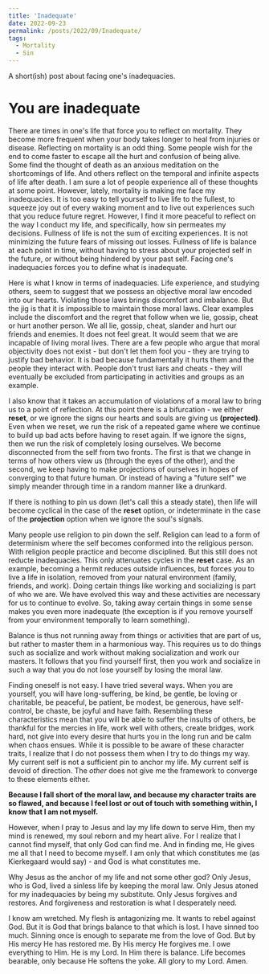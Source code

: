 ```yaml
---
title: 'Inadequate'
date: 2022-09-23
permalink: /posts/2022/09/Inadequate/
tags:
  - Mortality
  - Sin
---
```


A short(ish) post about facing one's inadequacies.

# You are inadequate

There are times in one's life that force you to reflect on mortality. They become more frequent when your body takes longer to heal from injuries or disease. Reflecting on mortality is an odd thing. Some people wish for the end to come faster to escape all the hurt and confusion of being alive. Some find the thought of death as an anxious meditation on the shortcomings of life. And others reflect on the temporal and infinite aspects of life after death.
I am sure a lot of people experience all of these thoughts at some point. However, lately, mortality is making me face my inadequacies. It is too easy to tell yourself to live life to the fullest, to squeeze joy out of every waking moment and to live out experiences such that you reduce future regret. However, I find it more peaceful to reflect on the way I conduct my life, and specifically, how sin permeates my decisions. Fullness of life is not the sum of exciting experiences. It is not minimizing the future fears of missing out losses. Fullness of life is balance at each point in time, without having to stress about your projected self in the future, or without being hindered by your past self. Facing one's inadequacies forces you to define what is inadequate.

Here is what I know in terms of inadequacies. Life experience, and studying others, seem to suggest that we possess an objective moral law encoded into our hearts. Violating those laws brings discomfort and imbalance. But the jig is that it is impossible to maintain those moral laws. Clear examples include the discomfort and the regret that follow when we lie, gossip, cheat or hurt another person. We all lie, gossip, cheat, slander and hurt our friends and enemies. It does not feel great. It would seem that we are incapable of living moral lives. There are a few people who argue that moral objectivity does not exist - but don't let them fool you - they are trying to justify bad behavior. It is bad because fundamentally it hurts them and the people they interact with. People don't trust liars and cheats - they will eventually be excluded from participating in activities and groups as an example.

I also know that it takes an accumulation of violations of a moral law to bring us to a point of reflection. At this point there is a bifurcation - we either **reset**, or we ignore the signs our hearts and souls are giving us **(projected)**. Even when we reset, we run the risk of a repeated game where we continue to build up bad acts before having to reset again. If we ignore the signs, then we run the risk of completely losing ourselves. We become disconnected from the self from two fronts. The first is that we change in terms of how others view us (through the eyes of the other), and the second, we keep having to make projections of ourselves in hopes of converging to that future human. Or instead of having a "future self" we simply meander through time in a random manner like a drunkard.

If there is nothing to pin us down (let's call this a steady state), then life will become cyclical in the case of the **reset** option, or indeterminate in the case of the **projection** option when we ignore the soul's signals.

Many people use religion to pin down the self. Religion can lead to a form of determinism where the self becomes conformed into the religious person. With religion people practice and become disciplined. But this still does not reducte  inadequacies. This only attenuates cycles in the **reset** case. As an example, becoming a hermit reduces outside influences, but forces you to live a life in isolation, removed from your natural environment (family, friends, and work). Doing certain things like working and socializing is part of who we are. We have evolved this way and these activities are necessary for us to continue to evolve. So, taking away certain things in some sense makes you even more inadequate (the exception is if you remove yourself from your environment temporally to learn something).

Balance is thus not running away from things or activities that are part of us, but rather to master them in a harmonious way. This requires us to do things such as socialize and work without making socialization and work our masters. It follows that you find yourself first, then you work and socialize in such a way that you do not lose yourself by losing the moral law.

Finding oneself is not easy. I have tried several ways. When you are yourself, you will have long-suffering, be kind, be gentle, be loving or charitable, be peaceful, be patient, be modest, be generous, have self-control, be chaste, be joyful and have faith. Resembling these characteristics mean that you will be able to suffer the insults of others, be thankful for the mercies in life, work well with others, create bridges, work hard, not give into every desire that hurts you in the long run and be calm when chaos ensues. While it is possible to be aware of these character traits, I realize that I do not possess them when I try to do things my way. My current self is not a sufficient pin to anchor my life. My current self is devoid of direction. The *other* does not give me the framework to converge to these elements either. 

**Because I fall short of the moral law, and because my character traits are so flawed, and because I feel lost or out of touch with something within, I know that I am not myself.**

However, when I pray to Jesus and lay my life down to serve Him, then my mind is renewed, my soul reborn and my heart alive. For I realize that I cannot find myself, that only God can find me. And in finding me, He gives me all that I need to become myself. I am only that which constitutes me (as Kierkegaard would say) - and God is what constitutes me.

Why Jesus as the anchor of my life and not some other god? Only Jesus, who is God, lived a sinless life by keeping the moral law. Only Jesus atoned for my inadequacies by being my substitute. Only Jesus forgives and restores. And forgiveness and restoration is what I desperately need.

I know am wretched. My flesh is antagonizing me. It wants to rebel against God. But it is God that brings balance to that which is lost. I have sinned too much. Sinning once is enough to separate me from the love of God. But by His mercy He has restored me. By His mercy He forgives me. I owe everything to Him. He is my Lord. In Him there is balance. Life becomes bearable, only because He softens the yoke. All glory to my Lord. Amen.

